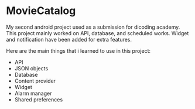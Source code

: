 # MovieCatalog
My second android project used as a submission for dicoding academy. This project mainly worked on API, database, and scheduled works. Widget and notification have been added for extra features.

Here are the main things that i learned to use in this project:
- API
- JSON objects
- Database
- Content provider
- Widget
- Alarm manager
- Shared preferences
